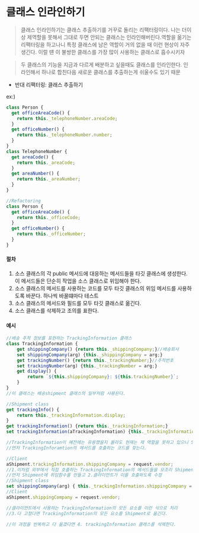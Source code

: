 # 클래스 인라인하기

> 클래스 인라인하기는 클래스 추출하기를 거꾸로 돌리는 리팩터링이다. 나는 더이상 제역할을 못해서 그대로 두면 안되는 클래스는 인라인해버린다.역할을 옮기는 리팩터링을 하고나니 특정 클래스에 남은 역할이 거의 없을 때 이런 현상이 자주 생긴다. 이럴 떈 이 불쌍한 클래스를 가장 많이 사용하는 클래스로 흡수시키자

> 두 클래스의 기능을 지금과 다르게 배분하고 싶을때도 클래스를 인라인한다.
> 인라인해서 하나로 합친다음 새로운 클래스를 추출하는게 쉬울수도 있기 때문

- 반대 리팩터링: 클래스 추출하기

ex:)

```js
class Person {
  get officeAreaCode() {
    return this._telephoneNumber.areaCode;
  }
  get officeNumber() {
    return this._telephoneNumber.number;
  }
}
class TelephoneNumber {
  get areaCode() {
    return this._areaCode;
  }
  get areaNumber() {
    return this._areaNumber;
  }
}

//Refactoring
class Person {
  get officeAreaCode() {
    return this._officeCode;
  }
  get officeNumber() {
    return this._officeNumber;
  }
}
```

#### 절차

1. 소스 클래스의 각 public 메서드에 대응하는 메서드들을 타깃 클래스에 생성한다. 이 메서드들은 단순히 작업을 소스 클래스로 위임해야 한다.
2. 소스 클래스의 메서드를 사용하는 코드를 모두 타깃 클래스의 위임 메서드를 사용하도록 바꾼다. 하나씩 바꿀떄마다 테스트
3. 소스 클래스의 메서드와 필드를 모두 타깃 클래스로 옮긴다.
4. 소스 클래스를 삭제하고 조의를 표한다.

#### 예시

```js
//배송 추적 정보를 표현하는 TrackingInformation 클래스
class TrackingInformation {
    get shippingCompany() {return this._shippingCompany;}//배송회사
    set shippingCompany(arg) {this._shippingCompany = arg;}
    get trackingNumber() {return this._trackingNumber;}//추적번호
    set trackingNumber(arg) {this._trackingNumber = arg;}
    get display() {
        return `${this.shippingCompany}: ${this.trackingNumber}`;
    }
}
//이 클래스는 배송shipment 클래스의 일부처럼 사용된다.

//Shipment class
get trackingInfo() {
    return this._trackingInformation.display;
}
get trackingInformation() {return this._trackingInformation;}
set trackingInformation(aTrackingInformation) {this._trackingInformation = aTrackingInformation;}

//TrackingInformation이 예전에는 유용했을지 몰라도 현재는 제 역할을 못하고 있으니 Shipment 클래스로 인라인하려 한다.
//먼저 TrackingInforamtion의 메서드를 호출하는 코드를 찾는다.

//Client
aShipment.trackingInformation.shippingCompany = request.vendor;
//1.이처럼 외부에서 직접 호출하는 TrackingInformation의 메서드들을 모조리 Shipment로 옮긴다.
//먼저 Shipment에 위임함수를 만들고 2.클라이언트가 이를 호출하도록 수정
//Shipment class
set shippingCompany(arg) { this._trackingInformation.shippingCompany = arg;}
//Client
aShipment.shippingCompany = request.vendor;

//클라이언트에서 사용하는 TrackingInformation의 모든 요소를 이런 식으로 처리
//3.다 고쳤다면 TrackingInformation의 모든 요소를 Shipment로 옮긴다.

//이 과정을 반복하고 다 옮겼다면 4. trackingInformation 클래스를 삭제한다.

```
